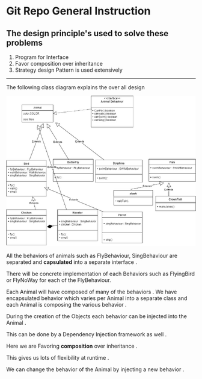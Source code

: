 # Git Repo General Instruction


## The design principle's used to solve these problems
1. Program for Interface
1. Favor composition over inheritance 
1. Strategy design Pattern is used extensively 

 ---
The following class diagram explains the over all design 

![alt text](https://github.com/kkalkur/singtel/blob/master/AnimalClassDiagram.jpg "Logo Title Text 1")

All the behaviors of animals such as FlyBehaviour, SingBehaviour  are separated and **capsulated** into a separate interface . 

There will be concrete implementation of each Behaviors such as FlyingBird or FlyNoWay for each of the FlyBehaviour. 


Each Animal will have composed of many of the behaviors .
 We have encapsulated behavior which varies per Animal into a separate class and each Animal is composing the various behavior .

During the creation of the Objects each behavior can be injected into the Animal . 

This can be done by a Dependency Injection framework as well .  

 Here we are Favoring **composition**  over inheritance .

 This gives us lots of flexibility at runtime . 

We can change the behavior of the Animal by injecting a new behavior .





